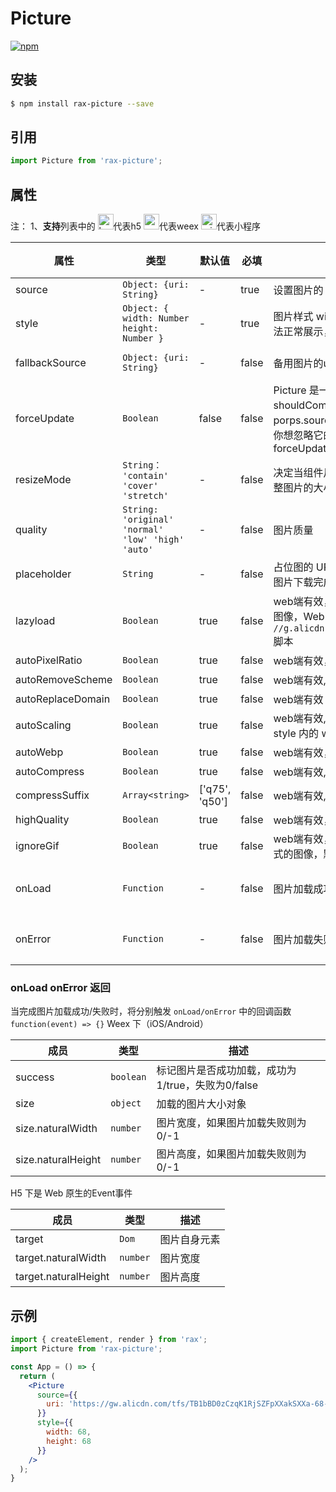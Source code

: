 # Picture

[![npm](https://img.shields.io/npm/v/rax-picture.svg)](https://www.npmjs.com/package/rax-picture)

## 安装 

```bash
$ npm install rax-picture --save
```

## 引用 

```jsx
import Picture from 'rax-picture';
```

## 属性 

注：
1、**支持**列表中的 <img alt="browser" src="https://gw.alicdn.com/tfs/TB1uYFobGSs3KVjSZPiXXcsiVXa-200-200.svg" width="25px" height="25px" />代表h5 <img alt="weex" src="https://gw.alicdn.com/tfs/TB1jM0ebMaH3KVjSZFjXXcFWpXa-200-200.svg" width="25px" height="25px" />代表weex  <img alt="miniApp" src="https://gw.alicdn.com/tfs/TB1bBpmbRCw3KVjSZFuXXcAOpXa-200-200.svg" width="25px" height="25px" />代表小程序

| **属性**    | **类型**   | **默认值** | **必填** | **描述**           | **支持** |
| ----------- | ---------- | ---------- | ------------ | ------------------ | ------------ |
| source | `Object: {uri: String}` | - |   true | 设置图片的 uri | ALL |
| style | `Object: { width: Number height: Number }` | - | true | 图片样式 width和height为必填属性，否则图片无法正常展示，可以补充其他属性| ALL |
| fallbackSource | `Object: {uri: String}` | - | false | 备用图片的uri（当主图加载失败是加载） | <img alt="browser" src="https://gw.alicdn.com/tfs/TB1uYFobGSs3KVjSZPiXXcsiVXa-200-200.svg" width="25px" height="25px" /> <img alt="weex" src="https://gw.alicdn.com/tfs/TB1jM0ebMaH3KVjSZFjXXcFWpXa-200-200.svg" width="25px" height="25px" /> |
| forceUpdate | `Boolean` | false | false | Picture 是一个 PureComponent ，它的 shouldComponentUpdate 决定了当且仅当 porps.source.uri 有变化时才会重新 render。如果你想忽略它的 shouldComponentUpdate，则传入 forceUpdate={true} | <img alt="browser" src="https://gw.alicdn.com/tfs/TB1uYFobGSs3KVjSZPiXXcsiVXa-200-200.svg" width="25px" height="25px" /> <img alt="weex" src="https://gw.alicdn.com/tfs/TB1jM0ebMaH3KVjSZFjXXcFWpXa-200-200.svg" width="25px" height="25px" /> |
| resizeMode | `String： 'contain' 'cover' 'stretch'` | - | false | 决定当组件尺寸和图片尺寸不成比例的时候如何调整图片的大小 | ALL |
| quality | `String: 'original' 'normal' 'low' 'high' 'auto'` | - | false | 图片质量 | <img alt="weex" src="https://gw.alicdn.com/tfs/TB1jM0ebMaH3KVjSZFjXXcFWpXa-200-200.svg" width="25px" height="25px" />|
| placeholder | `String` | - | false | 占位图的 URL，在图片下载过程中将展示占位图，图片下载完成后将显示source中指定的图片。 | <img alt="weex" src="https://gw.alicdn.com/tfs/TB1uYFobGSs3KVjSZPiXXcsiVXa-200-200.svg" width="25px" height="25px" /> <img alt="weex" src="https://gw.alicdn.com/tfs/TB1jM0ebMaH3KVjSZFjXXcFWpXa-200-200.svg" width="25px" height="25px" />|
| lazyload | `Boolean` | true | false | web端有效，根据图像是否在可视范围内延迟加载图像，Web 端需引入 `//g.alicdn.com/kg/appear/0.2.2/appear.min.js` 脚本 | <img alt="weex" src="https://gw.alicdn.com/tfs/TB1uYFobGSs3KVjSZPiXXcsiVXa-200-200.svg" width="25px" height="25px" />|
| autoPixelRatio | `Boolean` | true | false | web端有效，在高分辨率下使用二倍图 | <img alt="weex" src="https://gw.alicdn.com/tfs/TB1uYFobGSs3KVjSZPiXXcsiVXa-200-200.svg" width="25px" height="25px" />|
| autoRemoveScheme | `Boolean` | true | false | web端有效,图像 URL 自动删除协议头 | <img alt="weex" src="https://gw.alicdn.com/tfs/TB1uYFobGSs3KVjSZPiXXcsiVXa-200-200.svg" width="25px" height="25px" />|
| autoReplaceDomain | `Boolean` | true | false | web端有效 图像 URL 域名替换成 gw.alicdn.com | <img alt="weex" src="https://gw.alicdn.com/tfs/TB1uYFobGSs3KVjSZPiXXcsiVXa-200-200.svg" width="25px" height="25px" />|
| autoScaling | `Boolean` | true | false | web端有效, 为图像 URL 添加缩放后缀，将会根据 style 内的 width 属性添加缩放后缀 | <img alt="weex" src="https://gw.alicdn.com/tfs/TB1uYFobGSs3KVjSZPiXXcsiVXa-200-200.svg" width="25px" height="25px" />|
| autoWebp | `Boolean` | true | false | web端有效，添加 webp 后缀 | <img alt="weex" src="https://gw.alicdn.com/tfs/TB1uYFobGSs3KVjSZPiXXcsiVXa-200-200.svg" width="25px" height="25px" />|
| autoCompress | `Boolean` | true | false | web端有效, 添加质量压缩后缀 | <img alt="weex" src="https://gw.alicdn.com/tfs/TB1uYFobGSs3KVjSZPiXXcsiVXa-200-200.svg" width="25px" height="25px" />|
| compressSuffix | `Array<string>` | ['q75', 'q50'] | false | web端有效, 图像质量压缩后缀规则 | <img alt="weex" src="https://gw.alicdn.com/tfs/TB1uYFobGSs3KVjSZPiXXcsiVXa-200-200.svg" width="25px" height="25px" />|
| highQuality | `Boolean` | true | false | web端有效， 使用高质量的压缩后缀 | <img alt="weex" src="https://gw.alicdn.com/tfs/TB1uYFobGSs3KVjSZPiXXcsiVXa-200-200.svg" width="25px" height="25px" />|
| ignoreGif | `Boolean` | true | false | web端有效，所有针对 URL 的优化是否忽略 gif 格式的图像，默认忽略 | <img alt="weex" src="https://gw.alicdn.com/tfs/TB1uYFobGSs3KVjSZPiXXcsiVXa-200-200.svg" width="25px" height="25px" />|
| onLoad | `Function` | - | false | 图片加载成功的回调函数 | <img alt="browser" src="https://gw.alicdn.com/tfs/TB1uYFobGSs3KVjSZPiXXcsiVXa-200-200.svg" width="25px" height="25px" /> <img alt="weex" src="https://gw.alicdn.com/tfs/TB1jM0ebMaH3KVjSZFjXXcFWpXa-200-200.svg" width="25px" height="25px" /><img alt="miniApp" src="https://gw.alicdn.com/tfs/TB1bBpmbRCw3KVjSZFuXXcAOpXa-200-200.svg" width="25px" height="25px" /> |
| onError | `Function` | - | false | 图片加载失败的回调函数 | <img alt="browser" src="https://gw.alicdn.com/tfs/TB1uYFobGSs3KVjSZPiXXcsiVXa-200-200.svg" width="25px" height="25px" /> <img alt="weex" src="https://gw.alicdn.com/tfs/TB1jM0ebMaH3KVjSZFjXXcFWpXa-200-200.svg" width="25px" height="25px" /><img alt="miniApp" src="https://gw.alicdn.com/tfs/TB1bBpmbRCw3KVjSZFuXXcAOpXa-200-200.svg" width="25px" height="25px" /> |

### onLoad onError 返回

当完成图片加载成功/失败时，将分别触发 `onLoad/onError` 中的回调函数 `function(event) => {}` Weex 下（iOS/Android）

| **成员** | **类型** | **描述** |
| --- | --- | --- |
| success | `boolean` | 标记图片是否成功加载，成功为1/true，失败为0/false |
| size | `object` |  加载的图片大小对象 |
| size.naturalWidth | `number` |  图片宽度，如果图片加载失败则为0/-1 |
| size.naturalHeight | `number` |  图片高度，如果图片加载失败则为0/-1 |

H5 下是 Web 原生的Event事件

| **成员** | **类型** | **描述** |
| --- | --- | --- |
| target | `Dom` | 图片自身元素 |
| target.naturalWidth | `number` |  图片宽度 |
| target.naturalHeight | `number` |  图片高度 |

## 示例

```jsx 
import { createElement, render } from 'rax';
import Picture from 'rax-picture';

const App = () => {
  return (
    <Picture
      source={{
        uri: 'https://gw.alicdn.com/tfs/TB1bBD0zCzqK1RjSZFpXXakSXXa-68-67.png',
      }}
      style={{
        width: 68,
        height: 68
      }}
    />
  );
}
```

